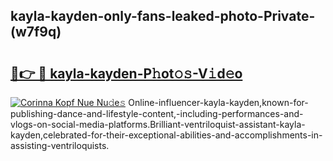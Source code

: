 ## kayla-kayden-only-fans​-leaked-photo​-Private-(w7f9q)


# <h2><a href="https://mediaupload.pro?title=kayla-kayden&ref=git">🔗👉 🔴 kayla-kayden-P𝚑ot𝚘𝚜-V𝚒d𝚎o</a></h2>

[![Corinna Kopf Nue Nu𝚍e𝚜](https://i.imgur.com/0qMVB7G.gif)](https://mediaupload.pro?title=kayla-kayden&ref=git)
Online-influencer-kayla-kayden,known-for-publishing-dance-and-lifestyle-content,-including-performances-and-vlogs-on-social-media-platforms.Brilliant-ventriloquist-assistant-kayla-kayden,celebrated-for-their-exceptional-abilities-and-accomplishments-in-assisting-ventriloquists.  